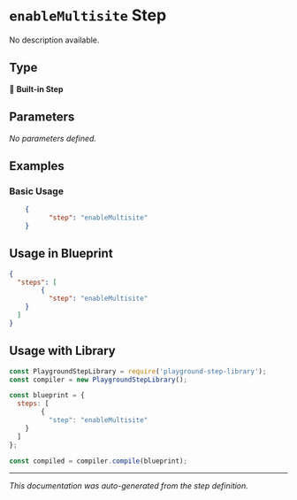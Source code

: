 # `enableMultisite` Step

No description available.

## Type
🔧 **Built-in Step**

## Parameters

*No parameters defined.*

## Examples

### Basic Usage
```json
    {
          "step": "enableMultisite"
    }
```

## Usage in Blueprint

```json
{
  "steps": [
        {
          "step": "enableMultisite"
    }
  ]
}
```

## Usage with Library

```javascript
const PlaygroundStepLibrary = require('playground-step-library');
const compiler = new PlaygroundStepLibrary();

const blueprint = {
  steps: [
        {
          "step": "enableMultisite"
    }
  ]
};

const compiled = compiler.compile(blueprint);
```

---

*This documentation was auto-generated from the step definition.*
